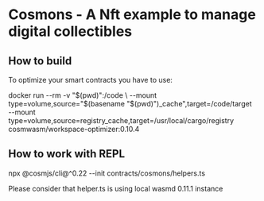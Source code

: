 # Cosmons - A Nft example to manage digital collectibles


## How to build

To optimize your smart contracts you have to use:

docker run --rm -v "$(pwd)":/code \
  --mount type=volume,source="$(basename "$(pwd)")_cache",target=/code/target \
  --mount type=volume,source=registry_cache,target=/usr/local/cargo/registry \
  cosmwasm/workspace-optimizer:0.10.4

## How to work with REPL 

npx @cosmjs/cli@^0.22 --init contracts/cosmons/helpers.ts 

Please consider that helper.ts is using local wasmd 0.11.1 instance


#